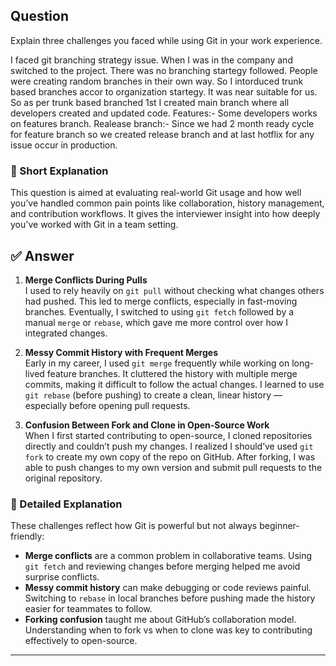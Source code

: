 ## Question  
Explain three challenges you faced while using Git in your work experience.

I faced git branching strategy issue.
When I was in the company and switched to the project. 
There was no branching startegy followed. People were creating random branches in their own way.
So I intorduced trunk based branches accor to organization startegy.
It was near suitable for us.
So as per trunk based branched
1st I created main branch where all developers created and updated code.
Features:- Some developers works on features branch.
Realease branch:- Since we had 2 month ready cycle for feature branch so we created release branch
and at last hotflix for any issue occur in production.

### 📝 Short Explanation  
This question is aimed at evaluating real-world Git usage and how well you’ve handled common pain points like collaboration, history management, and contribution workflows. It gives the interviewer insight into how deeply you've worked with Git in a team setting.

## ✅ Answer  
1. **Merge Conflicts During Pulls**  
   I used to rely heavily on `git pull` without checking what changes others had pushed. This led to merge conflicts, especially in fast-moving branches. Eventually, I switched to using `git fetch` followed by a manual `merge` or `rebase`, which gave me more control over how I integrated changes.

2. **Messy Commit History with Frequent Merges**  
   Early in my career, I used `git merge` frequently while working on long-lived feature branches. It cluttered the history with multiple merge commits, making it difficult to follow the actual changes. I learned to use `git rebase` (before pushing) to create a clean, linear history — especially before opening pull requests.

3. **Confusion Between Fork and Clone in Open-Source Work**  
   When I first started contributing to open-source, I cloned repositories directly and couldn’t push my changes. I realized I should’ve used `git fork` to create my own copy of the repo on GitHub. After forking, I was able to push changes to my own version and submit pull requests to the original repository.

### 📘 Detailed Explanation  
These challenges reflect how Git is powerful but not always beginner-friendly:
- **Merge conflicts** are a common problem in collaborative teams. Using `git fetch` and reviewing changes before merging helped me avoid surprise conflicts.
- **Messy commit history** can make debugging or code reviews painful. Switching to `rebase` in local branches before pushing made the history easier for teammates to follow.
- **Forking confusion** taught me about GitHub’s collaboration model. Understanding when to fork vs when to clone was key to contributing effectively to open-source.

---
